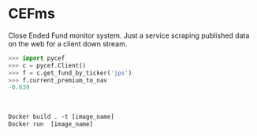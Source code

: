 # CEFms
Close Ended Fund monitor system. Just a service scraping published data on the web for a client down stream.

```python
>>> import pycef
>>> c = pycef.Client()
>>> f = c.get_fund_by_ticker('jps')
>>> f.current_premium_to_nav
-0.039
```

<br />

```dockerfile
Docker build . -t [image_name]
Docker run  [image_name]
```